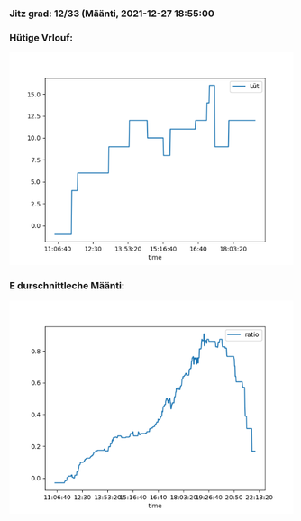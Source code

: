 ### Jitz grad: 12/33 (Määnti, 2021-12-27 18:55:00

### Hütige Vrlouf:
![Graph](Today.png)

### E durschnittleche Määnti:
![Graph](Määnti.png)
